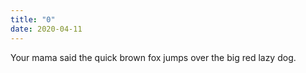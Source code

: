 ```yaml
---
title: "0"
date: 2020-04-11
---
```


Your mama said the quick brown fox jumps over the big red lazy dog.

